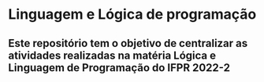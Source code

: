 # Linguagem e Lógica de programação
Este repositório tem o objetivo de centralizar as atividades realizadas na matéria Lógica e Linguagem de Programação do IFPR 2022-2
---



